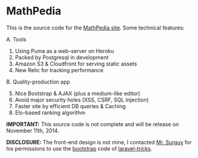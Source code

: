 # MathPedia

This is the source code for the [MathPedia site](http://www.mathpedia.vn/). Some technical features:

A. Tools

1. Using Puma as a web-server on Heroku
2. Packed by Postgresql in development
3. Amazon S3 & Cloudfront for serving static assets
4. New Relic for tracking performance

B. Quality-production app

5. Nice Bootstrap & AJAX (plus a medium-like editor)
6. Avoid major security holes (XSS, CSRF, SQL Injection)
7. Faster site by efficient DB queries & Caching
8. Elo-based ranking algorithm


**IMPORTANT:** This source code is not complete and will be release on November 11th, 2014.

**DISCLOSURE:** The front-end design is not mine, I contacted [Mr. Surguy](https://twitter.com/msurguy) for his permissions to use the [bootstrap](http://getbootstrap.com/) code of [laravel-tricks](http://www.laravel-tricks.com/).